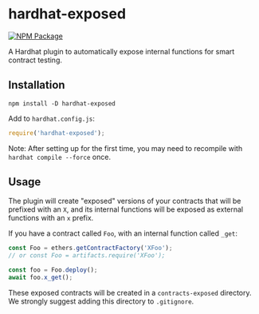 # hardhat-exposed

[![NPM Package](https://img.shields.io/npm/v/hardhat-exposed.svg)](https://www.npmjs.org/package/hardhat-exposed)

A Hardhat plugin to automatically expose internal functions for smart contract testing.

## Installation

```
npm install -D hardhat-exposed
```

Add to `hardhat.config.js`:

```javascript
require('hardhat-exposed');
```

Note: After setting up for the first time, you may need to recompile with `hardhat compile --force` once.

## Usage

The plugin will create "exposed" versions of your contracts that will be prefixed with an `X`, and its internal functions will be exposed as external functions with an `x` prefix.

If you have a contract called `Foo`, with an internal function called `_get`:

```javascript
const Foo = ethers.getContractFactory('XFoo');
// or const Foo = artifacts.require('XFoo');

const foo = Foo.deploy();
await foo.x_get();
```

These exposed contracts will be created in a `contracts-exposed` directory. We strongly suggest adding this directory to `.gitignore`.
